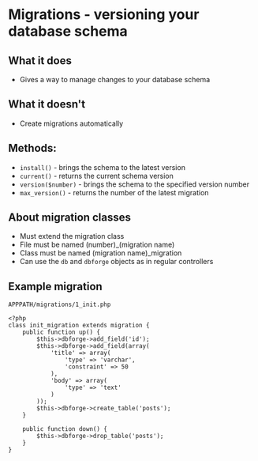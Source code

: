Migrations - versioning your database schema
============================================

What it does
------------
*	Gives a way to manage changes to your database schema

What it doesn't
---------------
* 	Create migrations automatically

Methods:
--------
* `install()` - brings the schema to the latest version
* `current()` - returns the current schema version
* `version($number)` - brings the schema to the specified version number
* `max_version()` - returns the number of the latest migration

About migration classes
---------------------
*	Must extend the migration class
*	File must be named (number)_(migration name)
*	Class must be named (migration name)_migration
* 	Can use the `db` and `dbforge` objects as in regular controllers

Example migration
-----------------
`APPPATH/migrations/1_init.php`

	<?php 
	class init_migration extends migration {
		public function up() {
			$this->dbforge->add_field('id');
			$this->dbforge->add_field(array(
				'title' => array(
					'type' => 'varchar',
					'constraint' => 50
				),
				'body' => array(
					'type' => 'text'
				)
			));
			$this->dbforge->create_table('posts');
		}
	
		public function down() {
			$this->dbforge->drop_table('posts');
		}
	}